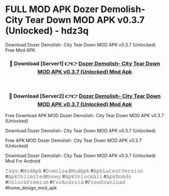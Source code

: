 # FULL MOD APK Dozer Demolish- City Tear Down MOD APK v0.3.7 (Unlocked) - hdz3q
Download Dozer Demolish- City Tear Down MOD APK v0.3.7 (Unlocked) Free Mod APK

<div align="center">
<h3>🔴 Download [Server1] 👉👉 <a href="https://apk-comot.site?title=Dozer_Demolish-_City_Tear_Down_MOD_APK_v0.3.7_(Unlocked)">Dozer Demolish- City Tear Down MOD APK v0.3.7 (Unlocked) Mod Apk</a></h3><br>

<h3>🔴 Download [Server2] 👉👉 <a href="https://apk-comot.site?title=Dozer_Demolish-_City_Tear_Down_MOD_APK_v0.3.7_(Unlocked)">Dozer Demolish- City Tear Down MOD APK v0.3.7 (Unlocked) Mod Apk</a></h3>
</div>


Free Download APK MOD Dozer Demolish- City Tear Down MOD APK v0.3.7 (Unlocked)

Download Dozer Demolish- City Tear Down MOD APK v0.3.7 (Unlocked) 

Free APK MOD Dozer Demolish- City Tear Down MOD APK v0.3.7 (Unlocked) 

Download Dozer Demolish- City Tear Down MOD APK v0.3.7 (Unlocked) Mod For Android

𝚃𝚊𝚐𝚜: #𝙼𝚘𝚍𝙰𝚙𝚔 #𝙳𝚘𝚠𝚗𝚕𝚘𝚊𝚍𝙼𝚘𝚍𝙰𝚙𝚔 #𝙰𝚙𝚔𝙻𝚊𝚝𝚎𝚜𝚝𝚅𝚎𝚛𝚜𝚒𝚘𝚗 #𝙰𝚙𝚔𝚄𝚗𝚕𝚒𝚖𝚒𝚝𝚎𝚍𝙼𝚘𝚗𝚎𝚢 #𝙰𝚙𝚔𝚄𝚗𝚕𝚘𝚌𝚔𝙰𝚕𝚕 #𝙰𝚙𝚔𝙽𝚘𝙰𝚍𝚜 #𝚄𝚗𝚕𝚘𝚌𝚔𝙿𝚛𝚎𝚖𝚒𝚞𝚖 #𝙵𝚘𝚛𝙰𝚗𝚍𝚛𝚘𝚒𝚍 #𝙵𝚛𝚎𝚎𝙳𝚘𝚠𝚗𝚕𝚘𝚊𝚍 #home_design_mod_apk